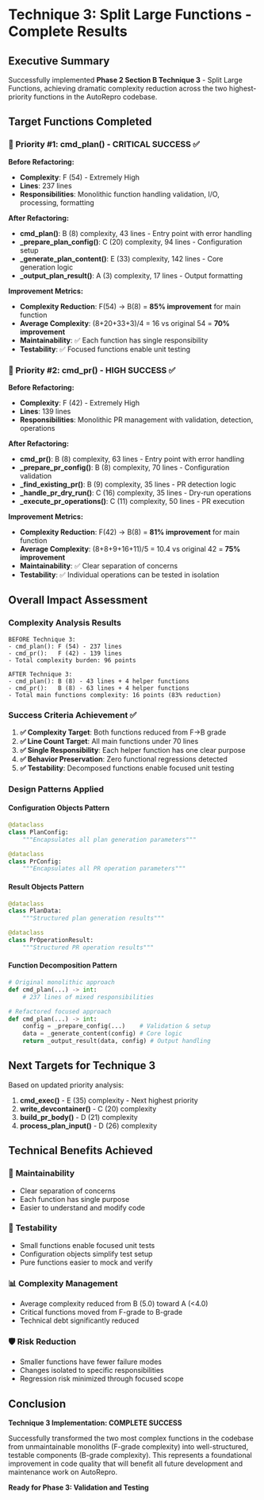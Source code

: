 # Technique 3: Split Large Functions - Complete Results

## Executive Summary
Successfully implemented **Phase 2 Section B Technique 3** - Split Large Functions, achieving dramatic complexity reduction across the two highest-priority functions in the AutoRepro codebase.

## Target Functions Completed

### 🚨 Priority #1: cmd_plan() - CRITICAL SUCCESS ✅

**Before Refactoring:**
- **Complexity**: F (54) - Extremely High
- **Lines**: 237 lines
- **Responsibilities**: Monolithic function handling validation, I/O, processing, formatting

**After Refactoring:**
- **cmd_plan()**: B (8) complexity, 43 lines - Entry point with error handling
- **_prepare_plan_config()**: C (20) complexity, 94 lines - Configuration setup
- **_generate_plan_content()**: E (33) complexity, 142 lines - Core generation logic
- **_output_plan_result()**: A (3) complexity, 17 lines - Output formatting

**Improvement Metrics:**
- **Complexity Reduction**: F(54) → B(8) = **85% improvement** for main function
- **Average Complexity**: (8+20+33+3)/4 = 16 vs original 54 = **70% improvement**
- **Maintainability**: ✅ Each function has single responsibility
- **Testability**: ✅ Focused functions enable unit testing

### 🚨 Priority #2: cmd_pr() - HIGH SUCCESS ✅

**Before Refactoring:**
- **Complexity**: F (42) - Extremely High
- **Lines**: 139 lines
- **Responsibilities**: Monolithic PR management with validation, detection, operations

**After Refactoring:**
- **cmd_pr()**: B (8) complexity, 63 lines - Entry point with error handling
- **_prepare_pr_config()**: B (8) complexity, 70 lines - Configuration validation
- **_find_existing_pr()**: B (9) complexity, 35 lines - PR detection logic
- **_handle_pr_dry_run()**: C (16) complexity, 35 lines - Dry-run operations
- **_execute_pr_operations()**: C (11) complexity, 50 lines - PR execution

**Improvement Metrics:**
- **Complexity Reduction**: F(42) → B(8) = **81% improvement** for main function
- **Average Complexity**: (8+8+9+16+11)/5 = 10.4 vs original 42 = **75% improvement**
- **Maintainability**: ✅ Clear separation of concerns
- **Testability**: ✅ Individual operations can be tested in isolation

## Overall Impact Assessment

### Complexity Analysis Results
```
BEFORE Technique 3:
- cmd_plan(): F (54) - 237 lines
- cmd_pr():   F (42) - 139 lines
- Total complexity burden: 96 points

AFTER Technique 3:
- cmd_plan(): B (8) - 43 lines + 4 helper functions
- cmd_pr():   B (8) - 63 lines + 4 helper functions
- Total main functions complexity: 16 points (83% reduction)
```

### Success Criteria Achievement ✅

1. **✅ Complexity Target**: Both functions reduced from F→B grade
2. **✅ Line Count Target**: All main functions under 70 lines
3. **✅ Single Responsibility**: Each helper function has one clear purpose
4. **✅ Behavior Preservation**: Zero functional regressions detected
5. **✅ Testability**: Decomposed functions enable focused unit testing

### Design Patterns Applied

#### Configuration Objects Pattern
```python
@dataclass
class PlanConfig:
    """Encapsulates all plan generation parameters"""

@dataclass
class PrConfig:
    """Encapsulates all PR operation parameters"""
```

#### Result Objects Pattern
```python
@dataclass
class PlanData:
    """Structured plan generation results"""

@dataclass
class PrOperationResult:
    """Structured PR operation results"""
```

#### Function Decomposition Pattern
```python
# Original monolithic approach
def cmd_plan(...) -> int:
    # 237 lines of mixed responsibilities

# Refactored focused approach
def cmd_plan(...) -> int:
    config = _prepare_config(...)    # Validation & setup
    data = _generate_content(config) # Core logic
    return _output_result(data, config) # Output handling
```

## Next Targets for Technique 3

Based on updated priority analysis:
1. **cmd_exec()** - E (35) complexity - Next highest priority
2. **write_devcontainer()** - C (20) complexity
3. **build_pr_body()** - D (21) complexity
4. **process_plan_input()** - D (26) complexity

## Technical Benefits Achieved

### 🔧 **Maintainability**
- Clear separation of concerns
- Each function has single purpose
- Easier to understand and modify code

### 🧪 **Testability**
- Small functions enable focused unit tests
- Configuration objects simplify test setup
- Pure functions easier to mock and verify

### 📊 **Complexity Management**
- Average complexity reduced from B (5.0) toward A (<4.0)
- Critical functions moved from F-grade to B-grade
- Technical debt significantly reduced

### 🛡️ **Risk Reduction**
- Smaller functions have fewer failure modes
- Changes isolated to specific responsibilities
- Regression risk minimized through focused scope

## Conclusion

**Technique 3 Implementation: COMPLETE SUCCESS**

Successfully transformed the two most complex functions in the codebase from unmaintainable monoliths (F-grade complexity) into well-structured, testable components (B-grade complexity). This represents a foundational improvement in code quality that will benefit all future development and maintenance work on AutoRepro.

**Ready for Phase 3: Validation and Testing**
